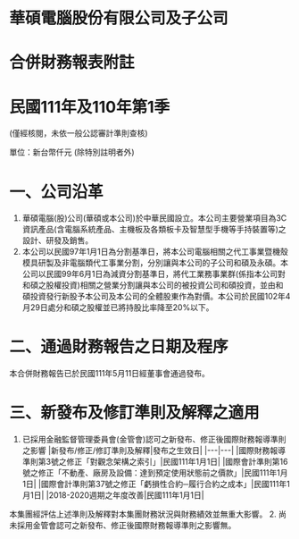 # 華碩電腦股份有限公司及子公司

# 合併財務報表附註

# 民國111年及110年第1季

(僅經核閱，未依一般公認審計準則查核)

單位：新台幣仟元 (除特別註明者外)

# 一、公司沿革

1. 華碩電腦(股)公司(華碩或本公司)於中華民國設立。本公司主要營業項目為3C資訊產品(含電腦系統產品、主機板及各類板卡及智慧型手機等手持裝置等)之設計、研發及銷售。
2. 本公司以民國97年1月1日為分割基準日，將本公司電腦相關之代工事業暨機殼模具研製及非電腦類代工事業分割，分別讓與本公司的子公司和碩及永碩。本公司以民國99年6月1日為減資分割基準日，將代工業務事業群(係指本公司對和碩之股權投資)相關之營業分割讓與本公司的被投資公司和碩投資，並由和碩投資發行新股予本公司及本公司的全體股東作為對價。本公司於民國102年4月29日處分和碩之股權並已將持股比率降至20%以下。

# 二、通過財務報告之日期及程序

本合併財務報告已於民國111年5月11日經董事會通過發布。

# 三、新發布及修訂準則及解釋之適用

1. 已採用金融監督管理委員會(金管會)認可之新發布、修正後國際財務報導準則之影響
|新發布/修正/修訂準則及解釋|發布之生效日|
|---|---|
|國際財務報導準則第3號之修正「對觀念架構之索引」|民國111年1月1日|
|國際會計準則第16號之修正「不動產、廠房及設備：達到預定使用狀態前之價款」|民國111年1月1日|
|國際會計準則第37號之修正「虧損性合約─履行合約之成本」|民國111年1月1日|
|2018-2020週期之年度改善|民國111年1月1日|

本集團經評估上述準則及解釋對本集團財務狀況與財務績效並無重大影響。
2. 尚未採用金管會認可之新發布、修正後國際財務報導準則之影響無。